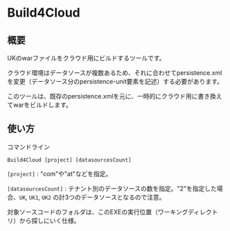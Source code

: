 # Build4Cloud

## 概要

UKのwarファイルをクラウド用にビルドするツールです。

クラウド環境はデータソースが複数あるため、それに合わせてpersistence.xmlを変更（データソース分のpersistence-unit要素を記述）する必要があります。

このツールは、既存のpersistence.xmlを元に、一時的にクラウド用に書き換えてwarをビルドします。

## 使い方

コマンドライン

```
Build4Cloud [project] [datasourcesCount]
```

`[project]` :  "com"や"at"などを指定。

`[datasourcesCount]` : テナント別のデータソースの数を指定。"2"を指定した場合、`UK`, `UK1`, `UK2` の計3つのデータソースとなるので注意。

対象ソースコードのフォルダは、このEXEの実行位置（ワーキングディレクトリ）から探しにいく仕様。